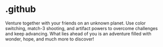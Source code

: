 # .github
Venture together with your friends on an unknown planet. Use color switching, match-3 shooting, and artifact powers to overcome challenges and keep advancing. What lies ahead of you is an adventure filled with wonder, hope, and much more to discover!
